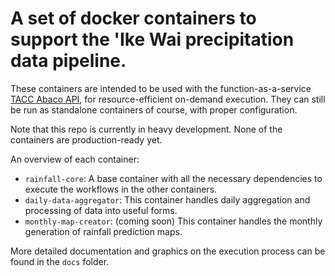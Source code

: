 # A set of docker containers to support the 'Ike Wai precipitation data pipeline.

 These containers are intended to be used with the function-as-a-service [TACC Abaco API](https://tacc-cloud.readthedocs.io/projects/abaco/en/latest/), for resource-efficient on-demand execution.
 They can still be run as standalone containers of course, with proper configuration.
 
 Note that this repo is currently in heavy development. None of the containers are production-ready yet.
 
 An overview of each container:
 - `rainfall-core`: A base container with all the necessary dependencies to execute the workflows in the other containers.
 - `daily-data-aggregator`: This container handles daily aggregation and processing of data into useful forms.
 - `monthly-map-creator`: (coming soon) This container handles the monthly generation of rainfall prediction maps.

 More detailed documentation and graphics on the execution process can be found in the `docs` folder. 